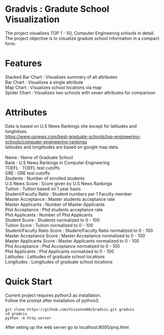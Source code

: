 # Gradvis : Gradute School Visualization
The project visualizes TOP 1 - 50, Computer Engineering schools in detail. \
The project objective is to visualize gradute school information in a compact form.

# Features
Stacked Bar Chart : Visualizes summary of all attributes \
Bar Chart : Visualizes a single attribute \
Map Chart : Visualizes school locations via map \
Spider Chart : Visualizes two schools with seven attributes for comparison

# Attributes
Data is based on U.S News Rankings site except for latitudes and longtidues. \
https://www.usnews.com/best-graduate-schools/top-engineering-schools/computer-engineering-rankings \
latitudes and longtitudes are based on google map data. \
\
Name : Name of Graduate School \
Rank : U.S News Rankings in Computer Engineering \
TOEFL : TOEFL test cutoffs \
GRE : GRE test cutoffs \
Students : Number of enrolled students \
U.S News Score : Score given by U.S News Rankings \
Tuition : Tuition based on 1 year basis \
Student/Faculty Ratio : Student numbers per 1 Faculty member \
Master Acceptance : Master students acceptance rate \
Master Applicants : Number of Master Applicants \
Phd Acceptance : Phd students acceptance rate \
Phd Applicants : Number of Phd Applicants \
Student Score : Students normalized to 0 - 100 \
Tuition Score : Tuition normalized to 0 - 100 \
Student/Faculty Ratio Score : Student/Faculty Ratio normalized to 0 - 100 \
Master Acceptance Score : Master Acceptance normalized to 0 - 100 \
Master Applicants Score : Master Applicants normalized to 0 - 100 \
Phd Acceptance : Phd Acceptance normalized to 0 - 100 \
Phd Applicants : Phd Applicants normalized to 0 - 100 \
Latitudes : Latitudes of graduate school locations \
Longitudes : Longitudes of graduate school locations

# Quick Start
Current project requires python3 as installation. \
Follow the prompt after installation of python3. 
```
git clone https://github.com/Vivienne88/Gradvis.git gradvis
cd gradvis
python -m http.server
```
After seting up the web server go to localhost:8000/proj.html
